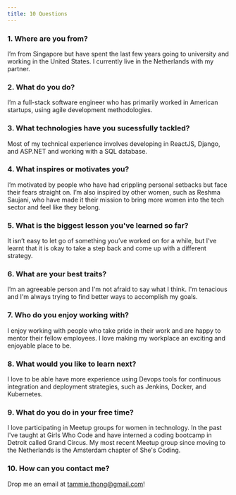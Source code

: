 ```yaml
---
title: 10 Questions
---
```


### 1. Where are you from?

I’m from Singapore but have spent the last few years going to university and working in the United States. I currently live in the Netherlands with my partner.

### 2. What do you do?

I’m a full-stack software engineer who has primarily worked in American startups, using agile development methodologies.

### 3. What technologies have you sucessfully tackled?

Most of my technical experience involves developing in ReactJS, Django, and ASP.NET and working with a SQL database.

### 4.  What inspires or motivates you?

I’m motivated by people who have had crippling personal setbacks but face their fears straight on. I’m also inspired by other women, such as Reshma Saujani, who have made it their mission to bring more women into the tech sector and feel like they belong.

### 5. What is the biggest lesson you've learned so far?

It isn’t easy to let go of something you’ve worked on for a while, but I’ve learnt that it is okay to take a step back and come up with a different strategy.

### 6. What are your best traits?

I’m an agreeable person and I'm not afraid to say what I think. I'm tenacious and I'm always trying to find better ways to accomplish my goals. 

### 7. Who do you enjoy working with?
 
I enjoy working with people who take pride in their work and are happy to mentor their fellow employees. I love making my workplace an exciting and enjoyable place to be.

### 8. What would you like to learn next?

I love to be able have more experience using Devops tools for continuous integration and deployment strategies, such as Jenkins, Docker, and Kubernetes. 

### 9. What do you do in your free time?

I love participating in Meetup groups for women in technology. In the past I've taught at Girls Who Code and have interned a coding bootcamp in Detroit called Grand Circus. My most recent Meetup group since moving to the Netherlands is the Amsterdam chapter of She's Coding.

### 10. How can you contact me?
Drop me an email at [tammie.thong@gmail.com](mailto:tammie.thong@gmail.com)!
